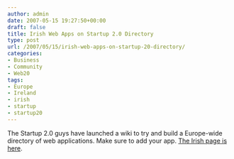 ```yaml
---
author: admin
date: 2007-05-15 19:27:50+00:00
draft: false
title: Irish Web Apps on Startup 2.0 Directory
type: post
url: /2007/05/15/irish-web-apps-on-startup-20-directory/
categories:
- Business
- Community
- Web20
tags:
- Europe
- Ireland
- irish
- startup
- startup20
---
```


The Startup 2.0 guys have launched a wiki to try and build a Europe-wide directory of web applications. Make sure to add your app. [The Irish page is here](http://wiki.startup2.eu/index.php/Ireland).
